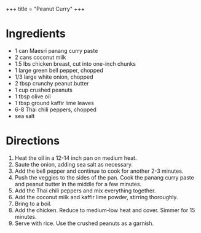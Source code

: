 +++
title = "Peanut Curry"
+++
# Ingredients

-   1 can Maesri panang curry paste
-   2 cans coconut milk
-   1.5 lbs chicken breast, cut into one-inch chunks
-   1 large green bell pepper, chopped
-   1/3 large white onion, chopped
-   2 tbsp crunchy peanut butter
-   1 cup crushed peanuts
-   1 tbsp olive oil
-   1 tbsp ground kaffir lime leaves
-   6-8 Thai chili peppers, chopped
-   sea salt

# Directions

1. Heat the oil in a 12-14 inch pan on medium heat.
2. Saute the onion, adding sea salt as necessary.
3. Add the bell pepper and continue to cook for another 2-3 minutes.
4. Push the veggies to the sides of the pan. Cook the panang curry paste and peanut butter in the middle for a few minutes.
5. Add the Thai chili peppers and mix everything together.
6. Add the coconut milk and kaffir lime powder, stirring thoroughly.
7. Bring to a boil.
8. Add the chicken. Reduce to medium-low heat and cover. Simmer for 15 minutes.
9. Serve with rice. Use the crushed peanuts as a garnish.
